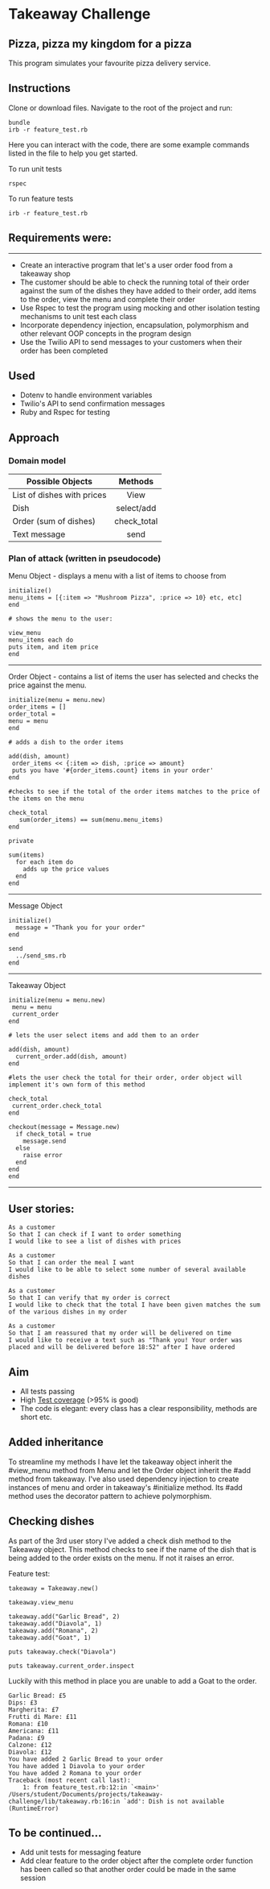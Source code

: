 Takeaway Challenge
==================

## Pizza, pizza my kingdom for a pizza

This program simulates your favourite pizza delivery service.

## Instructions

Clone or download files. Navigate to the root of the project and run:

```
bundle
irb -r feature_test.rb
```

Here you can interact with the code, there are some example commands listed in the file to help you get started.

To run unit tests
```
rspec
```
To run feature tests

```
irb -r feature_test.rb

```

## Requirements were:
--------------------

* Create an interactive program that let's a user order food from a takeaway shop
* The customer should be able to check the running total of their order against the sum of the dishes they have added to their order, add items to the order, view the menu and complete their order
* Use Rspec to test the program using mocking and other isolation testing mechanisms to unit test each class
* Incorporate dependency injection, encapsulation, polymorphism and other relevant OOP concepts in the program design
* Use the Twilio API to send messages to your customers when their order has been completed

## Used

* Dotenv to handle environment variables
* Twilio's API to send confirmation messages
* Ruby and Rspec for testing

## Approach

### Domain model

| Possible Objects            | Methods       |
| ----------------------------|:-------------:|
| List of dishes with prices  | View          |
| Dish                        | select/add    |
| Order (sum of dishes)       | check_total   |
| Text message                | send          |


### Plan of attack (written in pseudocode)

Menu Object - displays a menu with a list of items to choose from

```
initialize()
menu_items = [{:item => "Mushroom Pizza", :price => 10} etc, etc]
end

# shows the menu to the user:

view_menu
menu_items each do
puts item, and item price
end
```
___________________

Order Object - contains a list of items the user has selected and checks the price against the menu.

```
initialize(menu = menu.new)
order_items = []
order_total =
menu = menu
end

# adds a dish to the order items

add(dish, amount)
 order_items << {:item => dish, :price => amount}
 puts you have '#{order_items.count} items in your order'
end

#checks to see if the total of the order items matches to the price of the items on the menu

check_total
   sum(order_items) == sum(menu.menu_items)
end

private

sum(items)
  for each item do
    adds up the price values
  end
end
```

________________

Message Object

```
initialize()
  message = "Thank you for your order"
end

send
  ../send_sms.rb
end
```

__________________

Takeaway Object

```
initialize(menu = menu.new)
 menu = menu
 current_order
end

# lets the user select items and add them to an order

add(dish, amount)
  current_order.add(dish, amount)
end

#lets the user check the total for their order, order object will implement it's own form of this method

check_total
 current_order.check_total
end

checkout(message = Message.new)
  if check_total = true
    message.send
  else
    raise error
  end
end
end

```
___________________

## User stories:

```
As a customer
So that I can check if I want to order something
I would like to see a list of dishes with prices

As a customer
So that I can order the meal I want
I would like to be able to select some number of several available dishes

As a customer
So that I can verify that my order is correct
I would like to check that the total I have been given matches the sum of the various dishes in my order

As a customer
So that I am reassured that my order will be delivered on time
I would like to receive a text such as "Thank you! Your order was placed and will be delivered before 18:52" after I have ordered
```

## Aim

* All tests passing
* High [Test coverage](https://github.com/makersacademy/course/blob/master/pills/test_coverage.md) (>95% is good)
* The code is elegant: every class has a clear responsibility, methods are short etc.

## Added inheritance

To streamline my methods I have let the takeaway object inherit the #view_menu method from Menu and let the Order object inherit the #add method from takeaway. I've also used dependency injection to create instances of menu and order in takeaway's #initialize method. Its #add method uses the decorator pattern to achieve polymorphism.

## Checking dishes

As part of the 3rd user story I've added a check dish method to the Takeaway object. This method checks to see if the name of the dish that is being added to the order exists on the menu. If not it raises an error.

Feature test:

```
takeaway = Takeaway.new()

takeaway.view_menu

takeaway.add("Garlic Bread", 2)
takeaway.add("Diavola", 1)
takeaway.add("Romana", 2)
takeaway.add("Goat", 1)

puts takeaway.check("Diavola")

puts takeaway.current_order.inspect

```

Luckily with this method in place you are unable to add a Goat to the order.

```
Garlic Bread: £5
Dips: £3
Margherita: £7
Frutti di Mare: £11
Romana: £10
Americana: £11
Padana: £9
Calzone: £12
Diavola: £12
You have added 2 Garlic Bread to your order
You have added 1 Diavola to your order
You have added 2 Romana to your order
Traceback (most recent call last):
	1: from feature_test.rb:12:in `<main>'
/Users/student/Documents/projects/takeaway-challenge/lib/takeaway.rb:16:in `add': Dish is not available (RuntimeError)
```

## To be continued...

* Add unit tests for messaging feature
* Add clear feature to the order object after the complete order function has been called so that another order could be made in the same session

